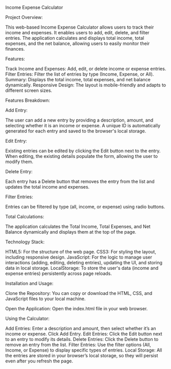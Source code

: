 Income Expense Calculator

Project Overview:

This web-based Income Expense Calculator allows users to track their income and expenses. It enables users to add, edit, delete, and filter entries. The application calculates and displays total income, total expenses, and the net balance, allowing users to easily monitor their finances.

Features:

Track Income and Expenses: Add, edit, or delete income or expense entries.
Filter Entries: Filter the list of entries by type (Income, Expense, or All).
Summary: Displays the total income, total expenses, and net balance dynamically.
Responsive Design: The layout is mobile-friendly and adapts to different screen sizes.

Features Breakdown:

Add Entry:

The user can add a new entry by providing a description, amount, and selecting whether it is an income or expense.
A unique ID is automatically generated for each entry and saved to the browser's local storage.

Edit Entry:

Existing entries can be edited by clicking the Edit button next to the entry.
When editing, the existing details populate the form, allowing the user to modify them.

Delete Entry:

Each entry has a Delete button that removes the entry from the list and updates the total income and expenses.

Filter Entries:

Entries can be filtered by type (all, income, or expense) using radio buttons.

Total Calculations:

The application calculates the Total Income, Total Expenses, and Net Balance dynamically and displays them at the top of the page.

Technology Stack:

HTML5: For the structure of the web page.
CSS3: For styling the layout, including responsive design.
JavaScript: For the logic to manage user interactions (adding, editing, deleting entries), updating the UI, and storing data in local storage.
LocalStorage: To store the user's data (income and expense entries) persistently across page reloads.

Installation and Usage:

Clone the Repository: You can copy or download the HTML, CSS, and JavaScript files to your local machine.

Open the Application: Open the index.html file in your web browser.

Using the Calculator:

Add Entries: Enter a description and amount, then select whether it’s an income or expense. Click Add Entry.
Edit Entries: Click the Edit button next to an entry to modify its details.
Delete Entries: Click the Delete button to remove an entry from the list.
Filter Entries: Use the filter options (All, Income, or Expense) to display specific types of entries.
Local Storage: All the entries are stored in your browser’s local storage, so they will persist even after you refresh the page.
